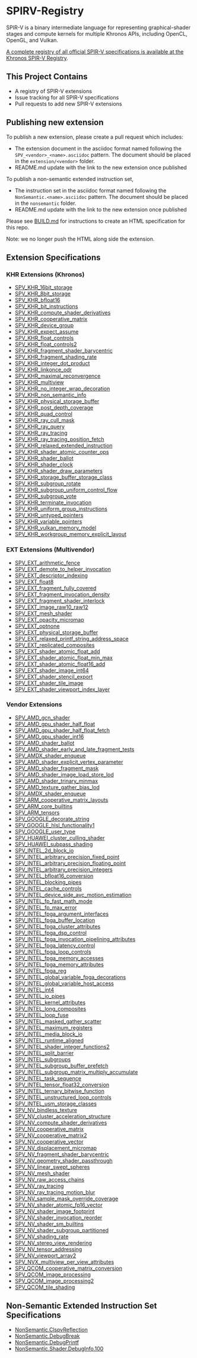 # SPIRV-Registry

SPIR-V is a binary intermediate language for representing graphical-shader stages and compute kernels for multiple Khronos APIs, including OpenCL, OpenGL, and Vulkan.

[A complete registry of all official SPIR-V specifications is available at the
Khronos SPIR-V Registry](https://www.khronos.org/registry/spir-v/).

## This Project Contains

- A registry of SPIR-V extensions
- Issue tracking for all SPIR-V specifications
- Pull requests to add new SPIR-V extensions

## Publishing new extension

To publish a new extension, please create a pull request which includes:

- The extension document in the asciidoc format named following
  the `SPV_<vendor>_<name>.asciidoc` pattern. The document should be placed
  in the `extension/<vendor>` folder.
- README.md update with the link to the new extension once published

To publish a non-semantic extended instruction set,

- The instruction set in the asciidoc format named following
  the `NonSemantic.<name>.asciidoc` pattern. The document should be placed
  in the `nonsemantic` folder.
- README.md update with the link to the new extension once published

Please see [BUILD.md](BUILD.md) for instructions to create an HTML specification for this repo.

Note: we no longer push the HTML along side the extension.

## Extension Specifications

### KHR Extensions (Khronos)

* [SPV_KHR_16bit_storage                   ]( https://github.khronos.org/SPIRV-Registry/extensions/KHR/SPV_KHR_16bit_storage.html)
* [SPV_KHR_8bit_storage                    ]( https://github.khronos.org/SPIRV-Registry/extensions/KHR/SPV_KHR_8bit_storage.html)
* [SPV_KHR_bfloat16                        ]( https://github.khronos.org/SPIRV-Registry/extensions/KHR/SPV_KHR_bfloat16.html)
* [SPV_KHR_bit_instructions                ]( https://github.khronos.org/SPIRV-Registry/extensions/KHR/SPV_KHR_bit_instructions.html)
* [SPV_KHR_compute_shader_derivatives      ]( https://github.khronos.org/SPIRV-Registry/extensions/KHR/SPV_KHR_compute_shader_derivatives.html)
* [SPV_KHR_cooperative_matrix              ]( https://github.khronos.org/SPIRV-Registry/extensions/KHR/SPV_KHR_cooperative_matrix.html)
* [SPV_KHR_device_group                    ]( https://github.khronos.org/SPIRV-Registry/extensions/KHR/SPV_KHR_device_group.html)
* [SPV_KHR_expect_assume                   ]( https://github.khronos.org/SPIRV-Registry/extensions/KHR/SPV_KHR_expect_assume.html)
* [SPV_KHR_float_controls                  ]( https://github.khronos.org/SPIRV-Registry/extensions/KHR/SPV_KHR_float_controls.html)
* [SPV_KHR_float_controls2                 ]( https://github.khronos.org/SPIRV-Registry/extensions/KHR/SPV_KHR_float_controls2.html)
* [SPV_KHR_fragment_shader_barycentric     ]( https://github.khronos.org/SPIRV-Registry/extensions/KHR/SPV_KHR_fragment_shader_barycentric.html)
* [SPV_KHR_fragment_shading_rate           ]( https://github.khronos.org/SPIRV-Registry/extensions/KHR/SPV_KHR_fragment_shading_rate.html)
* [SPV_KHR_integer_dot_product             ]( https://github.khronos.org/SPIRV-Registry/extensions/KHR/SPV_KHR_integer_dot_product.html)
* [SPV_KHR_linkonce_odr                    ]( https://github.khronos.org/SPIRV-Registry/extensions/KHR/SPV_KHR_linkonce_odr.html)
* [SPV_KHR_maximal_reconvergence           ]( https://github.khronos.org/SPIRV-Registry/extensions/KHR/SPV_KHR_maximal_reconvergence.html)
* [SPV_KHR_multiview                       ]( https://github.khronos.org/SPIRV-Registry/extensions/KHR/SPV_KHR_multiview.html)
* [SPV_KHR_no_integer_wrap_decoration      ]( https://github.khronos.org/SPIRV-Registry/extensions/KHR/SPV_KHR_no_integer_wrap_decoration.html)
* [SPV_KHR_non_semantic_info               ]( https://github.khronos.org/SPIRV-Registry/extensions/KHR/SPV_KHR_non_semantic_info.html)
* [SPV_KHR_physical_storage_buffer         ]( https://github.khronos.org/SPIRV-Registry/extensions/KHR/SPV_KHR_physical_storage_buffer.html)
* [SPV_KHR_post_depth_coverage             ]( https://github.khronos.org/SPIRV-Registry/extensions/KHR/SPV_KHR_post_depth_coverage.html)
* [SPV_KHR_quad_control                    ]( https://github.khronos.org/SPIRV-Registry/extensions/KHR/SPV_KHR_quad_control.html)
* [SPV_KHR_ray_cull_mask                   ]( https://github.khronos.org/SPIRV-Registry/extensions/KHR/SPV_KHR_ray_cull_mask.html)
* [SPV_KHR_ray_query                       ]( https://github.khronos.org/SPIRV-Registry/extensions/KHR/SPV_KHR_ray_query.html)
* [SPV_KHR_ray_tracing                     ]( https://github.khronos.org/SPIRV-Registry/extensions/KHR/SPV_KHR_ray_tracing.html)
* [SPV_KHR_ray_tracing_position_fetch      ]( https://github.khronos.org/SPIRV-Registry/extensions/KHR/SPV_KHR_ray_tracing_position_fetch.html)
* [SPV_KHR_relaxed_extended_instruction    ]( https://github.khronos.org/SPIRV-Registry/extensions/KHR/SPV_KHR_relaxed_extended_instruction.html)
* [SPV_KHR_shader_atomic_counter_ops       ]( https://github.khronos.org/SPIRV-Registry/extensions/KHR/SPV_KHR_shader_atomic_counter_ops.html)
* [SPV_KHR_shader_ballot                   ]( https://github.khronos.org/SPIRV-Registry/extensions/KHR/SPV_KHR_shader_ballot.html)
* [SPV_KHR_shader_clock                    ]( https://github.khronos.org/SPIRV-Registry/extensions/KHR/SPV_KHR_shader_clock.html)
* [SPV_KHR_shader_draw_parameters          ]( https://github.khronos.org/SPIRV-Registry/extensions/KHR/SPV_KHR_shader_draw_parameters.html)
* [SPV_KHR_storage_buffer_storage_class    ]( https://github.khronos.org/SPIRV-Registry/extensions/KHR/SPV_KHR_storage_buffer_storage_class.html)
* [SPV_KHR_subgroup_rotate                 ]( https://github.khronos.org/SPIRV-Registry/extensions/KHR/SPV_KHR_subgroup_rotate.html)
* [SPV_KHR_subgroup_uniform_control_flow   ]( https://github.khronos.org/SPIRV-Registry/extensions/KHR/SPV_KHR_subgroup_uniform_control_flow.html)
* [SPV_KHR_subgroup_vote                   ]( https://github.khronos.org/SPIRV-Registry/extensions/KHR/SPV_KHR_subgroup_vote.html)
* [SPV_KHR_terminate_invocation            ]( https://github.khronos.org/SPIRV-Registry/extensions/KHR/SPV_KHR_terminate_invocation.html)
* [SPV_KHR_uniform_group_instructions      ]( https://github.khronos.org/SPIRV-Registry/extensions/KHR/SPV_KHR_uniform_group_instructions.html)
* [SPV_KHR_untyped_pointers                ]( https://github.khronos.org/SPIRV-Registry/extensions/KHR/SPV_KHR_untyped_pointers.html)
* [SPV_KHR_variable_pointers               ]( https://github.khronos.org/SPIRV-Registry/extensions/KHR/SPV_KHR_variable_pointers.html)
* [SPV_KHR_vulkan_memory_model             ]( https://github.khronos.org/SPIRV-Registry/extensions/KHR/SPV_KHR_vulkan_memory_model.html)
* [SPV_KHR_workgroup_memory_explicit_layout]( https://github.khronos.org/SPIRV-Registry/extensions/KHR/SPV_KHR_workgroup_memory_explicit_layout.html)

### EXT Extensions (Multivendor)

* [SPV_EXT_arithmetic_fence                ]( https://github.khronos.org/SPIRV-Registry/extensions/EXT/SPV_EXT_arithmetic_fence.html)
* [SPV_EXT_demote_to_helper_invocation     ]( https://github.khronos.org/SPIRV-Registry/extensions/EXT/SPV_EXT_demote_to_helper_invocation.html)
* [SPV_EXT_descriptor_indexing             ]( https://github.khronos.org/SPIRV-Registry/extensions/EXT/SPV_EXT_descriptor_indexing.html)
* [SPV_EXT_float8                          ]( https://github.khronos.org/SPIRV-Registry/extensions/EXT/SPV_EXT_float8.html)
* [SPV_EXT_fragment_fully_covered          ]( https://github.khronos.org/SPIRV-Registry/extensions/EXT/SPV_EXT_fragment_fully_covered.html)
* [SPV_EXT_fragment_invocation_density     ]( https://github.khronos.org/SPIRV-Registry/extensions/EXT/SPV_EXT_fragment_invocation_density.html)
* [SPV_EXT_fragment_shader_interlock       ]( https://github.khronos.org/SPIRV-Registry/extensions/EXT/SPV_EXT_fragment_shader_interlock.html)
* [SPV_EXT_image_raw10_raw12               ]( https://github.khronos.org/SPIRV-Registry/extensions/EXT/SPV_EXT_image_raw10_raw12.html)
* [SPV_EXT_mesh_shader                     ]( https://github.khronos.org/SPIRV-Registry/extensions/EXT/SPV_EXT_mesh_shader.html)
* [SPV_EXT_opacity_micromap                ]( https://github.khronos.org/SPIRV-Registry/extensions/EXT/SPV_EXT_opacity_micromap.html)
* [SPV_EXT_optnone                         ]( https://github.khronos.org/SPIRV-Registry/extensions/EXT/SPV_EXT_optnone.html)
* [SPV_EXT_physical_storage_buffer         ]( https://github.khronos.org/SPIRV-Registry/extensions/EXT/SPV_EXT_physical_storage_buffer.html)
* [SPV_EXT_relaxed_printf_string_address_space]( https://github.khronos.org/SPIRV-Registry/extensions/EXT/SPV_EXT_relaxed_printf_string_address_space.html)
* [SPV_EXT_replicated_composites           ]( https://github.khronos.org/SPIRV-Registry/extensions/EXT/SPV_EXT_replicated_composites.html)
* [SPV_EXT_shader_atomic_float_add         ]( https://github.khronos.org/SPIRV-Registry/extensions/EXT/SPV_EXT_shader_atomic_float_add.html)
* [SPV_EXT_shader_atomic_float_min_max     ]( https://github.khronos.org/SPIRV-Registry/extensions/EXT/SPV_EXT_shader_atomic_float_min_max.html)
* [SPV_EXT_shader_atomic_float16_add       ]( https://github.khronos.org/SPIRV-Registry/extensions/EXT/SPV_EXT_shader_atomic_float16_add.html)
* [SPV_EXT_shader_image_int64              ]( https://github.khronos.org/SPIRV-Registry/extensions/EXT/SPV_EXT_shader_image_int64.html)
* [SPV_EXT_shader_stencil_export           ]( https://github.khronos.org/SPIRV-Registry/extensions/EXT/SPV_EXT_shader_stencil_export.html)
* [SPV_EXT_shader_tile_image               ]( https://github.khronos.org/SPIRV-Registry/extensions/EXT/SPV_EXT_shader_tile_image.html)
* [SPV_EXT_shader_viewport_index_layer     ]( https://github.khronos.org/SPIRV-Registry/extensions/EXT/SPV_EXT_shader_viewport_index_layer.html)

### Vendor Extensions

* [SPV_AMD_gcn_shader                      ]( https://github.khronos.org/SPIRV-Registry/extensions/AMD/SPV_AMD_gcn_shader.html)
* [SPV_AMD_gpu_shader_half_float           ]( https://github.khronos.org/SPIRV-Registry/extensions/AMD/SPV_AMD_gpu_shader_half_float.html)
* [SPV_AMD_gpu_shader_half_float_fetch     ]( https://github.khronos.org/SPIRV-Registry/extensions/AMD/SPV_AMD_gpu_shader_half_float_fetch.html)
* [SPV_AMD_gpu_shader_int16                ]( https://github.khronos.org/SPIRV-Registry/extensions/AMD/SPV_AMD_gpu_shader_int16.html)
* [SPV_AMD_shader_ballot                   ]( https://github.khronos.org/SPIRV-Registry/extensions/AMD/SPV_AMD_shader_ballot.html)
* [SPV_AMD_shader_early_and_late_fragment_tests]( https://github.khronos.org/SPIRV-Registry/extensions/AMD/SPV_AMD_shader_early_and_late_fragment_tests.html)
* [SPV_AMDX_shader_enqueue                 ]( https://github.khronos.org/SPIRV-Registry/extensions/AMD/SPV_AMDX_shader_enqueue.html)
* [SPV_AMD_shader_explicit_vertex_parameter]( https://github.khronos.org/SPIRV-Registry/extensions/AMD/SPV_AMD_shader_explicit_vertex_parameter.html)
* [SPV_AMD_shader_fragment_mask            ]( https://github.khronos.org/SPIRV-Registry/extensions/AMD/SPV_AMD_shader_fragment_mask.html)
* [SPV_AMD_shader_image_load_store_lod     ]( https://github.khronos.org/SPIRV-Registry/extensions/AMD/SPV_AMD_shader_image_load_store_lod.html)
* [SPV_AMD_shader_trinary_minmax           ]( https://github.khronos.org/SPIRV-Registry/extensions/AMD/SPV_AMD_shader_trinary_minmax.html)
* [SPV_AMD_texture_gather_bias_lod         ]( https://github.khronos.org/SPIRV-Registry/extensions/AMD/SPV_AMD_texture_gather_bias_lod.html)
* [SPV_AMDX_shader_enqueue                 ]( https://github.khronos.org/SPIRV-Registry/extensions/AMD/SPV_AMDX_shader_enqueue.html)
* [SPV_ARM_cooperative_matrix_layouts      ]( https://github.khronos.org/SPIRV-Registry/extensions/ARM/SPV_ARM_cooperative_matrix_layouts.html)
* [SPV_ARM_core_builtins                   ]( https://github.khronos.org/SPIRV-Registry/extensions/ARM/SPV_ARM_core_builtins.html)
* [SPV_ARM_tensors                         ]( https://github.khronos.org/SPIRV-Registry/extensions/ARM/SPV_ARM_tensors.html)
* [SPV_GOOGLE_decorate_string              ]( https://github.khronos.org/SPIRV-Registry/extensions/GOOGLE/SPV_GOOGLE_decorate_string.html)
* [SPV_GOOGLE_hlsl_functionality1          ]( https://github.khronos.org/SPIRV-Registry/extensions/GOOGLE/SPV_GOOGLE_hlsl_functionality1.html)
* [SPV_GOOGLE_user_type                    ]( https://github.khronos.org/SPIRV-Registry/extensions/GOOGLE/SPV_GOOGLE_user_type.html)
* [SPV_HUAWEI_cluster_culling_shader       ]( https://github.khronos.org/SPIRV-Registry/extensions/HUAWEI/SPV_HUAWEI_cluster_culling_shader.html)
* [SPV_HUAWEI_subpass_shading              ]( https://github.khronos.org/SPIRV-Registry/extensions/HUAWEI/SPV_HUAWEI_subpass_shading.html)
* [SPV_INTEL_2d_block_io                   ]( https://github.khronos.org/SPIRV-Registry/extensions/INTEL/SPV_INTEL_2d_block_io.html)
* [SPV_INTEL_arbitrary_precision_fixed_point]( https://github.khronos.org/SPIRV-Registry/extensions/ALTERA/SPV_INTEL_arbitrary_precision_fixed_point.html)
* [SPV_INTEL_arbitrary_precision_floating_point]( https://github.khronos.org/SPIRV-Registry/extensions/ALTERA/SPV_INTEL_arbitrary_precision_floating_point.html)
* [SPV_INTEL_arbitrary_precision_integers  ]( https://github.khronos.org/SPIRV-Registry/extensions/ALTERA/SPV_INTEL_arbitrary_precision_integers.html)
* [SPV_INTEL_bfloat16_conversion           ]( https://github.khronos.org/SPIRV-Registry/extensions/INTEL/SPV_INTEL_bfloat16_conversion.html)
* [SPV_INTEL_blocking_pipes                ]( https://github.khronos.org/SPIRV-Registry/extensions/ALTERA/SPV_INTEL_blocking_pipes.html)
* [SPV_INTEL_cache_controls                ]( https://github.khronos.org/SPIRV-Registry/extensions/INTEL/SPV_INTEL_cache_controls.html)
* [SPV_INTEL_device_side_avc_motion_estimation]( https://github.khronos.org/SPIRV-Registry/extensions/INTEL/SPV_INTEL_device_side_avc_motion_estimation.html)
* [SPV_INTEL_fp_fast_math_mode             ]( https://github.khronos.org/SPIRV-Registry/extensions/INTEL/SPV_INTEL_fp_fast_math_mode.html)
* [SPV_INTEL_fp_max_error                  ]( https://github.khronos.org/SPIRV-Registry/extensions/INTEL/SPV_INTEL_fp_max_error.html)
* [SPV_INTEL_fpga_argument_interfaces      ]( https://github.khronos.org/SPIRV-Registry/extensions/ALTERA/SPV_INTEL_fpga_argument_interfaces.html)
* [SPV_INTEL_fpga_buffer_location          ]( https://github.khronos.org/SPIRV-Registry/extensions/ALTERA/SPV_INTEL_fpga_buffer_location.html)
* [SPV_INTEL_fpga_cluster_attributes       ]( https://github.khronos.org/SPIRV-Registry/extensions/ALTERA/SPV_INTEL_fpga_cluster_attributes.html)
* [SPV_INTEL_fpga_dsp_control              ]( https://github.khronos.org/SPIRV-Registry/extensions/ALTERA/SPV_INTEL_fpga_dsp_control.html)
* [SPV_INTEL_fpga_invocation_pipelining_attributes]( https://github.khronos.org/SPIRV-Registry/extensions/ALTERA/SPV_INTEL_fpga_invocation_pipelining_attributes.html)
* [SPV_INTEL_fpga_latency_control          ]( https://github.khronos.org/SPIRV-Registry/extensions/ALTERA/SPV_INTEL_fpga_latency_control.html)
* [SPV_INTEL_fpga_loop_controls            ]( https://github.khronos.org/SPIRV-Registry/extensions/ALTERA/SPV_INTEL_fpga_loop_controls.html)
* [SPV_INTEL_fpga_memory_accesses          ]( https://github.khronos.org/SPIRV-Registry/extensions/ALTERA/SPV_INTEL_fpga_memory_accesses.html)
* [SPV_INTEL_fpga_memory_attributes        ]( https://github.khronos.org/SPIRV-Registry/extensions/ALTERA/SPV_INTEL_fpga_memory_attributes.html)
* [SPV_INTEL_fpga_reg                      ]( https://github.khronos.org/SPIRV-Registry/extensions/ALTERA/SPV_INTEL_fpga_reg.html)
* [SPV_INTEL_global_variable_fpga_decorations]( https://github.khronos.org/SPIRV-Registry/extensions/ALTERA/SPV_INTEL_global_variable_fpga_decorations.html)
* [SPV_INTEL_global_variable_host_access   ]( https://github.khronos.org/SPIRV-Registry/extensions/INTEL/SPV_INTEL_global_variable_host_access.html)
* [SPV_INTEL_int4                          ]( https://github.khronos.org/SPIRV-Registry/extensions/INTEL/SPV_INTEL_int4.html)
* [SPV_INTEL_io_pipes                      ]( https://github.khronos.org/SPIRV-Registry/extensions/ALTERA/SPV_INTEL_io_pipes.html)
* [SPV_INTEL_kernel_attributes             ]( https://github.khronos.org/SPIRV-Registry/extensions/INTEL/SPV_INTEL_kernel_attributes.html)
* [SPV_INTEL_long_composites               ]( https://github.khronos.org/SPIRV-Registry/extensions/INTEL/SPV_INTEL_long_composites.html)
* [SPV_INTEL_loop_fuse                     ]( https://github.khronos.org/SPIRV-Registry/extensions/ALTERA/SPV_INTEL_loop_fuse.html)
* [SPV_INTEL_masked_gather_scatter         ]( https://github.khronos.org/SPIRV-Registry/extensions/INTEL/SPV_INTEL_masked_gather_scatter.html)
* [SPV_INTEL_maximum_registers             ]( https://github.khronos.org/SPIRV-Registry/extensions/INTEL/SPV_INTEL_maximum_registers.html)
* [SPV_INTEL_media_block_io                ]( https://github.khronos.org/SPIRV-Registry/extensions/INTEL/SPV_INTEL_media_block_io.html)
* [SPV_INTEL_runtime_aligned               ]( https://github.khronos.org/SPIRV-Registry/extensions/ALTERA/SPV_INTEL_runtime_aligned.html)
* [SPV_INTEL_shader_integer_functions2     ]( https://github.khronos.org/SPIRV-Registry/extensions/INTEL/SPV_INTEL_shader_integer_functions2.html)
* [SPV_INTEL_split_barrier                 ]( https://github.khronos.org/SPIRV-Registry/extensions/INTEL/SPV_INTEL_split_barrier.html)
* [SPV_INTEL_subgroups                     ]( https://github.khronos.org/SPIRV-Registry/extensions/INTEL/SPV_INTEL_subgroups.html)
* [SPV_INTEL_subgroup_buffer_prefetch      ]( https://github.khronos.org/SPIRV-Registry/extensions/INTEL/SPV_INTEL_subgroup_buffer_prefetch.html)
* [SPV_INTEL_subgroup_matrix_multiply_accumulate]( https://github.khronos.org/SPIRV-Registry/extensions/INTEL/SPV_INTEL_subgroup_matrix_multiply_accumulate.html)
* [SPV_INTEL_task_sequence                 ]( https://github.khronos.org/SPIRV-Registry/extensions/ALTERA/SPV_INTEL_task_sequence.html)
* [SPV_INTEL_tensor_float32_conversion     ]( https://github.khronos.org/SPIRV-Registry/extensions/INTEL/SPV_INTEL_tensor_float32_conversion.html)
* [SPV_INTEL_ternary_bitwise_function      ]( https://github.khronos.org/SPIRV-Registry/extensions/INTEL/SPV_INTEL_ternary_bitwise_function.html)
* [SPV_INTEL_unstructured_loop_controls    ]( https://github.khronos.org/SPIRV-Registry/extensions/INTEL/SPV_INTEL_unstructured_loop_controls.html)
* [SPV_INTEL_usm_storage_classes           ]( https://github.khronos.org/SPIRV-Registry/extensions/ALTERA/SPV_INTEL_usm_storage_classes.html)
* [SPV_NV_bindless_texture                 ]( https://github.khronos.org/SPIRV-Registry/extensions/NV/SPV_NV_bindless_texture.html)
* [SPV_NV_cluster_acceleration_structure   ]( https://github.khronos.org/SPIRV-Registry/extensions/NV/SPV_NV_cluster_acceleration_structure.html)
* [SPV_NV_compute_shader_derivatives       ]( https://github.khronos.org/SPIRV-Registry/extensions/NV/SPV_NV_compute_shader_derivatives.html)
* [SPV_NV_cooperative_matrix               ]( https://github.khronos.org/SPIRV-Registry/extensions/NV/SPV_NV_cooperative_matrix.html)
* [SPV_NV_cooperative_matrix2              ]( https://github.khronos.org/SPIRV-Registry/extensions/NV/SPV_NV_cooperative_matrix2.html)
* [SPV_NV_cooperative_vector               ]( https://github.khronos.org/SPIRV-Registry/extensions/NV/SPV_NV_cooperative_vector.html)
* [SPV_NV_displacement_micromap            ]( https://github.khronos.org/SPIRV-Registry/extensions/NV/SPV_NV_displacement_micromap.html)
* [SPV_NV_fragment_shader_barycentric      ]( https://github.khronos.org/SPIRV-Registry/extensions/NV/SPV_NV_fragment_shader_barycentric.html)
* [SPV_NV_geometry_shader_passthrough      ]( https://github.khronos.org/SPIRV-Registry/extensions/NV/SPV_NV_geometry_shader_passthrough.html)
* [SPV_NV_linear_swept_spheres             ]( https://github.khronos.org/SPIRV-Registry/extensions/NV/SPV_NV_linear_swept_spheres.html)
* [SPV_NV_mesh_shader                      ]( https://github.khronos.org/SPIRV-Registry/extensions/NV/SPV_NV_mesh_shader.html)
* [SPV_NV_raw_access_chains                ]( https://github.khronos.org/SPIRV-Registry/extensions/NV/SPV_NV_raw_access_chains.html)
* [SPV_NV_ray_tracing                      ]( https://github.khronos.org/SPIRV-Registry/extensions/NV/SPV_NV_ray_tracing.html)
* [SPV_NV_ray_tracing_motion_blur          ]( https://github.khronos.org/SPIRV-Registry/extensions/NV/SPV_NV_ray_tracing_motion_blur.html)
* [SPV_NV_sample_mask_override_coverage    ]( https://github.khronos.org/SPIRV-Registry/extensions/NV/SPV_NV_sample_mask_override_coverage.html)
* [SPV_NV_shader_atomic_fp16_vector        ]( https://github.khronos.org/SPIRV-Registry/extensions/NV/SPV_NV_shader_atomic_fp16_vector.html)
* [SPV_NV_shader_image_footprint           ]( https://github.khronos.org/SPIRV-Registry/extensions/NV/SPV_NV_shader_image_footprint.html)
* [SPV_NV_shader_invocation_reorder        ]( https://github.khronos.org/SPIRV-Registry/extensions/NV/SPV_NV_shader_invocation_reorder.html)
* [SPV_NV_shader_sm_builtins               ]( https://github.khronos.org/SPIRV-Registry/extensions/NV/SPV_NV_shader_sm_builtins.html)
* [SPV_NV_shader_subgroup_partitioned      ]( https://github.khronos.org/SPIRV-Registry/extensions/NV/SPV_NV_shader_subgroup_partitioned.html)
* [SPV_NV_shading_rate                     ]( https://github.khronos.org/SPIRV-Registry/extensions/NV/SPV_NV_shading_rate.html)
* [SPV_NV_stereo_view_rendering            ]( https://github.khronos.org/SPIRV-Registry/extensions/NV/SPV_NV_stereo_view_rendering.html)
* [SPV_NV_tensor_addressing                ]( https://github.khronos.org/SPIRV-Registry/extensions/NV/SPV_NV_tensor_addressing.html)
* [SPV_NV_viewport_array2                  ]( https://github.khronos.org/SPIRV-Registry/extensions/NV/SPV_NV_viewport_array2.html)
* [SPV_NVX_multiview_per_view_attributes   ]( https://github.khronos.org/SPIRV-Registry/extensions/NV/SPV_NVX_multiview_per_view_attributes.html)
* [SPV_QCOM_cooperative_matrix_conversion  ]( https://github.khronos.org/SPIRV-Registry/extensions/QCOM/SPV_QCOM_cooperative_matrix_conversion.html)
* [SPV_QCOM_image_processing               ]( https://github.khronos.org/SPIRV-Registry/extensions/QCOM/SPV_QCOM_image_processing.html)
* [SPV_QCOM_image_processing2              ]( https://github.khronos.org/SPIRV-Registry/extensions/QCOM/SPV_QCOM_image_processing2.html)
* [SPV_QCOM_tile_shading                   ]( https://github.khronos.org/SPIRV-Registry/extensions/QCOM/SPV_QCOM_tile_shading.html)

## Non-Semantic Extended Instruction Set Specifications

* [NonSemantic.ClspvReflection             ]( https://github.khronos.org/SPIRV-Registry/nonsemantic/NonSemantic.ClspvReflection.html)
* [NonSemantic.DebugBreak                  ]( https://github.khronos.org/SPIRV-Registry/nonsemantic/NonSemantic.DebugBreak.html)
* [NonSemantic.DebugPrintf                 ]( https://github.khronos.org/SPIRV-Registry/nonsemantic/NonSemantic.DebugPrintf.html)
* [NonSemantic.Shader.DebugInfo.100        ]( https://github.khronos.org/SPIRV-Registry/nonsemantic/NonSemantic.Shader.DebugInfo.100.html)
